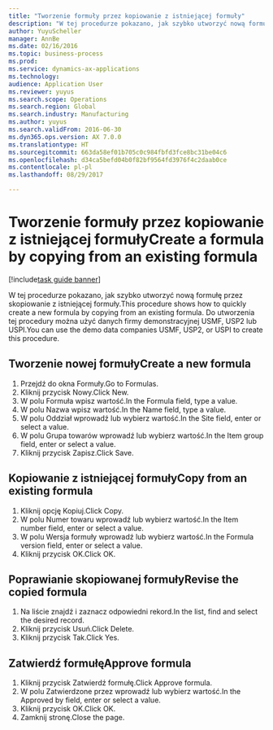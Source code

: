 ```yaml
--- 
title: "Tworzenie formuły przez kopiowanie z istniejącej formuły"
description: "W tej procedurze pokazano, jak szybko utworzyć nową formułę przez skopiowanie z istniejącej formuły."
author: YuyuScheller
manager: AnnBe
ms.date: 02/16/2016
ms.topic: business-process
ms.prod: 
ms.service: dynamics-ax-applications
ms.technology: 
audience: Application User
ms.reviewer: yuyus
ms.search.scope: Operations
ms.search.region: Global
ms.search.industry: Manufacturing
ms.author: yuyus
ms.search.validFrom: 2016-06-30
ms.dyn365.ops.version: AX 7.0.0
ms.translationtype: HT
ms.sourcegitcommit: 663da58ef01b705c0c984fbfd3fce8bc31be04c6
ms.openlocfilehash: d34ca5befd04b0f82bf9564fd3976f4c2daab0ce
ms.contentlocale: pl-pl
ms.lasthandoff: 08/29/2017

---
```

# <a name="create-a-formula-by-copying-from-an-existing-formula"></a><span data-ttu-id="bec82-103">Tworzenie formuły przez kopiowanie z istniejącej formuły</span><span class="sxs-lookup"><span data-stu-id="bec82-103">Create a formula by copying from an existing formula</span></span>

[!include[task guide banner](../../includes/task-guide-banner.md)]

<span data-ttu-id="bec82-104">W tej procedurze pokazano, jak szybko utworzyć nową formułę przez skopiowanie z istniejącej formuły.</span><span class="sxs-lookup"><span data-stu-id="bec82-104">This procedure shows how to quickly create a new formula by copying from an existing formula.</span></span> <span data-ttu-id="bec82-105">Do utworzenia tej procedury można użyć danych firmy demonstracyjnej USMF, USP2 lub USPI.</span><span class="sxs-lookup"><span data-stu-id="bec82-105">You can use the demo data companies USMF, USP2, or USPI to create this procedure.</span></span>


## <a name="create-a-new-formula"></a><span data-ttu-id="bec82-106">Tworzenie nowej formuły</span><span class="sxs-lookup"><span data-stu-id="bec82-106">Create a new formula</span></span>
1. <span data-ttu-id="bec82-107">Przejdź do okna Formuły.</span><span class="sxs-lookup"><span data-stu-id="bec82-107">Go to Formulas.</span></span>
2. <span data-ttu-id="bec82-108">Kliknij przycisk Nowy.</span><span class="sxs-lookup"><span data-stu-id="bec82-108">Click New.</span></span>
3. <span data-ttu-id="bec82-109">W polu Formuła wpisz wartość.</span><span class="sxs-lookup"><span data-stu-id="bec82-109">In the Formula field, type a value.</span></span>
4. <span data-ttu-id="bec82-110">W polu Nazwa wpisz wartość.</span><span class="sxs-lookup"><span data-stu-id="bec82-110">In the Name field, type a value.</span></span>
5. <span data-ttu-id="bec82-111">W polu Oddział wprowadź lub wybierz wartość.</span><span class="sxs-lookup"><span data-stu-id="bec82-111">In the Site field, enter or select a value.</span></span>
6. <span data-ttu-id="bec82-112">W polu Grupa towarów wprowadź lub wybierz wartość.</span><span class="sxs-lookup"><span data-stu-id="bec82-112">In the Item group field, enter or select a value.</span></span>
7. <span data-ttu-id="bec82-113">Kliknij przycisk Zapisz.</span><span class="sxs-lookup"><span data-stu-id="bec82-113">Click Save.</span></span>

## <a name="copy-from-an-existing-formula"></a><span data-ttu-id="bec82-114">Kopiowanie z istniejącej formuły</span><span class="sxs-lookup"><span data-stu-id="bec82-114">Copy from an existing formula</span></span>
1. <span data-ttu-id="bec82-115">Kliknij opcję Kopiuj.</span><span class="sxs-lookup"><span data-stu-id="bec82-115">Click Copy.</span></span>
2. <span data-ttu-id="bec82-116">W polu Numer towaru wprowadź lub wybierz wartość.</span><span class="sxs-lookup"><span data-stu-id="bec82-116">In the Item number field, enter or select a value.</span></span>
3. <span data-ttu-id="bec82-117">W polu Wersja formuły wprowadź lub wybierz wartość.</span><span class="sxs-lookup"><span data-stu-id="bec82-117">In the Formula version field, enter or select a value.</span></span>
4. <span data-ttu-id="bec82-118">Kliknij przycisk OK.</span><span class="sxs-lookup"><span data-stu-id="bec82-118">Click OK.</span></span>

## <a name="revise-the-copied-formula"></a><span data-ttu-id="bec82-119">Poprawianie skopiowanej formuły</span><span class="sxs-lookup"><span data-stu-id="bec82-119">Revise the copied formula</span></span>
1. <span data-ttu-id="bec82-120">Na liście znajdź i zaznacz odpowiedni rekord.</span><span class="sxs-lookup"><span data-stu-id="bec82-120">In the list, find and select the desired record.</span></span>
2. <span data-ttu-id="bec82-121">Kliknij przycisk Usuń.</span><span class="sxs-lookup"><span data-stu-id="bec82-121">Click Delete.</span></span>
3. <span data-ttu-id="bec82-122">Kliknij przycisk Tak.</span><span class="sxs-lookup"><span data-stu-id="bec82-122">Click Yes.</span></span>

## <a name="approve-formula"></a><span data-ttu-id="bec82-123">Zatwierdź formułę</span><span class="sxs-lookup"><span data-stu-id="bec82-123">Approve formula</span></span>
1. <span data-ttu-id="bec82-124">Kliknij przycisk Zatwierdź formułę.</span><span class="sxs-lookup"><span data-stu-id="bec82-124">Click Approve formula.</span></span>
2. <span data-ttu-id="bec82-125">W polu Zatwierdzone przez wprowadź lub wybierz wartość.</span><span class="sxs-lookup"><span data-stu-id="bec82-125">In the Approved by field, enter or select a value.</span></span>
3. <span data-ttu-id="bec82-126">Kliknij przycisk OK.</span><span class="sxs-lookup"><span data-stu-id="bec82-126">Click OK.</span></span>
4. <span data-ttu-id="bec82-127">Zamknij stronę.</span><span class="sxs-lookup"><span data-stu-id="bec82-127">Close the page.</span></span>


